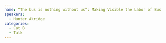 ```yaml
---
name: “The bus is nothing without us”: Making Visible the Labor of Bus Operators amid the Ongoing Push Towards Transit Automation
speakers:
  - Hunter Akridge
categories:
  - Cat B
  - Talk
---
```


